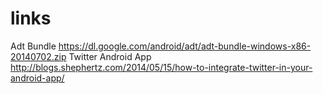 # links

Adt Bundle
https://dl.google.com/android/adt/adt-bundle-windows-x86-20140702.zip
Twitter Android App
http://blogs.shephertz.com/2014/05/15/how-to-integrate-twitter-in-your-android-app/
